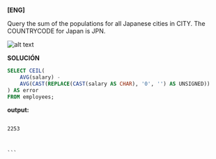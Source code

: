 
**[ENG]**

Query the sum of the populations for all Japanese cities in CITY. The COUNTRYCODE for Japan is JPN.



![alt text](image.jpg)


**SOLUCIÓN**

```sql
SELECT CEIL(
    AVG(salary) - 
    AVG(CAST(REPLACE(CAST(salary AS CHAR), '0', '') AS UNSIGNED))
) AS error
FROM employees;


```


**output:**


````

2253



```